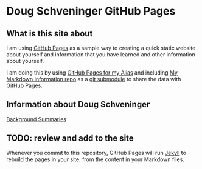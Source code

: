 # Doug Schveninger GitHub Pages

## What is this site about

I am using [GitHub Pages](https://docs.github.com/en/pages/getting-started-with-github-pages/about-github-pages) as a sample way to creating a quick static website about yourself and information that you have learned and other information about yourself. 

I am doing this by using [GitHub Pages for my Alias](https://github.com/dschveninger/dschveninger.github.io) and including [My Markdown Information repo](https://github.com/dschveninger/dougschveninger) as a [git submodule](https://git-scm.com/book/en/v2/Git-Tools-Submodules) to share the data with GitHub Pages.

## Information about Doug Schveninger

[Background Summaries](dougschveninger/about/history.md)

## TODO: review and add to the site

Whenever you commit to this repository, GitHub Pages will run [Jekyll](https://jekyllrb.com/) to rebuild the pages in your site, from the content in your Markdown files.
